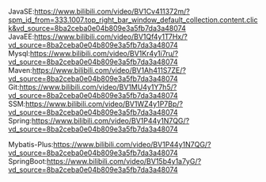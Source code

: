 JavaSE:https://www.bilibili.com/video/BV1Cv411372m/?spm_id_from=333.1007.top_right_bar_window_default_collection.content.click&vd_source=8ba2ceba0e04b809e3a5fb7da3a48074
JavaEE:https://www.bilibili.com/video/BV1Qf4y1T7Hx/?vd_source=8ba2ceba0e04b809e3a5fb7da3a48074
Mysql:https://www.bilibili.com/video/BV1Kr4y1i7ru/?vd_source=8ba2ceba0e04b809e3a5fb7da3a48074
Maven:https://www.bilibili.com/video/BV1Ah411S7ZE/?vd_source=8ba2ceba0e04b809e3a5fb7da3a48074
Git:https://www.bilibili.com/video/BV1MU4y1Y7h5/?vd_source=8ba2ceba0e04b809e3a5fb7da3a48074
SSM:https://www.bilibili.com/video/BV1WZ4y1P7Bp/?vd_source=8ba2ceba0e04b809e3a5fb7da3a48074
Spring:https://www.bilibili.com/video/BV1P44y1N7QG/?vd_source=8ba2ceba0e04b809e3a5fb7da3a48074

Mybatis-Plus:https://www.bilibili.com/video/BV1P44y1N7QG/?vd_source=8ba2ceba0e04b809e3a5fb7da3a48074
SpringBoot:https://www.bilibili.com/video/BV15b4y1a7yG/?vd_source=8ba2ceba0e04b809e3a5fb7da3a48074
